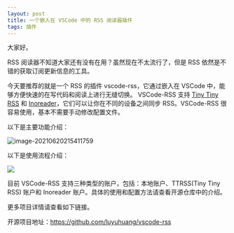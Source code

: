 ```yaml
---
layout: post
title: 一个嵌入在 VSCode 中的 RSS 阅读器插件
tags: 插件
---
```


大家好。

RSS 阅读器不知道大家还有没有在用？虽然现在不太流行了，但是 RSS 依然是不错的获取订阅更新信息的工具。

今天要推荐的就是一个 RSS 的插件 vscode-rss，它通过嵌入在 VSCode 中，能够方便快速的在写代码和阅读上进行无缝切换。 VSCode-RSS 支持 [Tiny Tiny RSS](https://tt-rss.org/) 和 [Inoreader](https://inoreader.com/)，它们可以让你在不同的设备之间同步 RSS。VSCode-RSS 很容易使用，基本不需要手动修改配置文件。

以下是主要功能介绍：

![image-20210620215411759](https://7465-test-3c9b5e-books-1301492295.tcb.qcloud.la/images/compress_image-20210620215411759.png)

以下是使用流程介绍：

![](https://7465-test-3c9b5e-books-1301492295.tcb.qcloud.la/images/vscode-rss.gif)

目前 VSCode-RSS 支持三种类型的账户，包括：本地账户、TTRSS(Tiny Tiny RSS) 账户和 Inoreader 账户。具体的使用和配置方法请查看开源仓库中的介绍。

更多项目详情请查看如下链接。

开源项目地址：https://github.com/luyuhuang/vscode-rss

